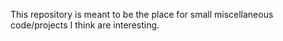 This repository is meant to be the place for small miscellaneous code/projects I think are interesting.